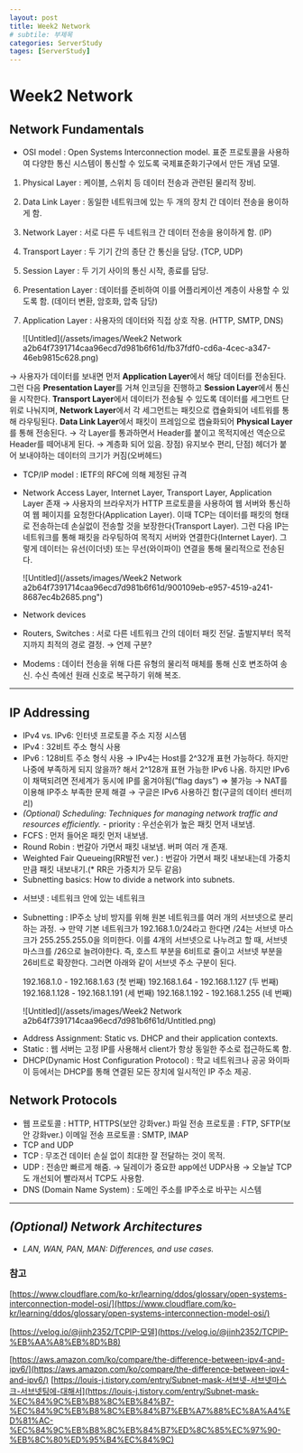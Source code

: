 ```yaml
---
layout: post
title: Week2 Network
# subtile: 부제목
categories: ServerStudy
tages: [ServerStudy]
---
```

# Week2 Network

## **Network Fundamentals**

- OSI model : Open Systems Interconnection model. 표준 프로토콜을 사용하여 다양한 통신 시스템이 통신할 수 있도록 국제표준화기구에서 만든 개념 모델.
1)  Physical Layer : 케이블, 스위치 등 데이터 전송과 관련된 물리적 장비.
2) Data Link Layer : 동일한 네트워크에 있는 두 개의 장치 간 데이터 전송을 용이하게 함.
3) Network Layer : 서로 다른 두 네트워크 간 데이터 전송을 용이하게 함. (IP)
4) Transport Layer : 두 기기 간의 종단 간 통신을 담당. (TCP, UDP)
5) Session Layer : 두 기기 사이의 통신 시작, 종료를 담당. 
6) Presentation Layer : 데이터를 준비하여 이를 어플리케이션 계층이  사용할 수 있도록 함. (데이터 변환, 암호화, 압축 담당)
7) Application Layer : 사용자의 데이터와 직접 상호 작용. (HTTP, SMTP, DNS)
    
    ![Untitled](/assets/images/Week2 Network a2b64f7391714caa96ecd7d981b6f61d/fb37fdf0-cd6a-4cec-a347-46eb9815c628.png)
    

→ 사용자가 데이터를 보내면 먼저 **Application Layer**에서 해당 데이터를 전송된다. 그런 다음 **Presentation Layer**를 거쳐 인코딩을 진행하고 **Session Layer**에서 통신을 시작한다. **Transport Layer**에서 데이터가 전송될 수 있도록 데이터를 세그먼트 단위로 나눠지며, **Network Layer**에서 각 세그먼트는 패킷으로 캡슐화되어 네트워를 통해 라우팅된다. **Data Link Layer**에서 패킷이 프레임으로 캡슐화되어 **Physical Layer**를 통해 전송된다.
→ 각 Layer를 통과하면서 Header를 붙이고 목적지에선 역순으로 Header를 떼어내게 된다.
→ 계층화 되어 있음. 장점) 유지보수 편리,  단점) 헤더가 붙어 보내야하는 데이터의 크기가 커짐(오버헤드)

- TCP/IP model : IETF의 RFC에 의해 제정된 규격
- Network Access Layer, Internet Layer, Transport Layer, Application Layer 존재
→ 사용자의 브라우저가 HTTP 프로토콜을 사용하여 웹 서버와 통신하여 웹 페이지를 요청한다(Application Layer). 이때 TCP는 데이터를 패킷의 형태로 전송하는데 손실없이 전송할 것을 보장한다(Transport Layer). 그런 다음 IP는 네트워크를 통해 패킷을 라우팅하여 목적지 서버와 연결한다(Internet Layer). 그렇게 데이터는 유선(이더넷) 또는 무선(와이파이) 연결을 통해 물리적으로 전송된다.
    
    ![Untitled](/assets/images/Week2 Network a2b64f7391714caa96ecd7d981b6f61d/900109eb-e957-4519-a241-8687ec4b2685.png")
    
- Network devices
- Routers, Switches : 서로 다른 네트워크 간의 데이터 패킷 전달. 출발지부터 목적지까지 최적의 경로 결정.
→ 언제 구분? 
- Modems : 데이터 전송을 위해 다른 유형의 물리적 매체를 통해 신호 변조하여 송신. 수신 측에선 원래 신호로 복구하기 위해 복조.

---

## **IP Addressing**

- IPv4 vs. IPv6: 인터넷 프로토콜 주소 지정 시스템
- IPv4 : 32비트 주소 형식 사용
- IPv6 : 128비트 주소 형식 사용
→ IPv4는 Host를 2^32개 표현 가능하다. 하지만 나중에 부족하게 되지 않을까? 해서 2^128개 표현 가능한 IPv6 나옴. 하지만 IPv6이 채택되려면 전세계가 동시에 IP를 옮겨야됨(”flag days”) ⇒ 불가능
→ NAT를 이용해 IP주소 부족한 문제 해결
→ 구글은 IPv6 사용하긴 함(구글의 데이터 센터끼리)
- *(Optional) Scheduling: Techniques for managing network traffic and resources efficiently.
-* priority : 우선순위가 높은 패킷 먼저 내보냄. 
- FCFS : 먼저 들어온 패킷 먼저 내보냄.
- Round Robin : 번갈아 가면서 패킷 내보냄. 버퍼 여러 개 존재.
- Weighted Fair Queueing(RR발전 ver.) : 번갈아 가면서 패킷 내보내는데 가중치 만큼 패킷 내보내기.(* RR은 가중치가 모두 같음)
- Subnetting basics: How to divide a network into subnets.
* 서브넷 : 네트워크 안에 있는 네트워크
* Subnetting : IP주소 낭비 방지를 위해 원본 네트워크를 여러 개의 서브넷으로 분리하는 과정.
→ 만약 기본 네트워크가 192.168.1.0/24라고 한다면 /24는 서브넷 마스크가 255.255.255.0을 의미한다. 이를 4개의 서브넷으로 나누려고 할 때, 서브넷 마스크를 /26으로 늘려야한다. 즉, 호스트 부분을 6비트로 줄이고 서브넷 부분을 26비트로 확장한다. 그러면 아래와 같이 서브넷 주소 구분이 된다.
    
    192.168.1.0 - 192.168.1.63 (첫 번째)
    192.168.1.64 - 192.168.1.127 (두 번째)
    192.168.1.128 - 192.168.1.191 (세 번째)
    192.168.1.192 - 192.168.1.255 (네 번째)
    
    ![Untitled](/assets/images/Week2 Network a2b64f7391714caa96ecd7d981b6f61d/Untitled.png)
    
- Address Assignment: Static vs. DHCP and their application contexts.
- Static : 웹 서버는 고정 IP를 사용해서 client가 항상 동일한 주소로 접근하도록 함.
- DHCP(Dynamic Host Configuration Protocol) : 학교 네트워크나 공공 와이파이 등에서는 DHCP를 통해 연결된 모든 장치에 일시적인 IP 주소 제공.

## **Network Protocols**

- 웹 프로토콜 : HTTP, HTTPS(보안 강화ver.)
파일 전송 프로토콜 : FTP, SFTP(보안 강화ver.)
이메일 전송 프로토콜 : SMTP, IMAP
- TCP and UDP
- TCP : 무조건 데이터 손실 없이 최대한 잘 전달하는 것이 목적.
- UDP : 전송만 빠르게 해줌.
→ 딜레이가 중요한 app에선 UDP사용 → 오늘날 TCP도 개선되어 빨라져서 TCP도 사용함.
- DNS (Domain Name System) : 도메인 주소를 IP주소로 바꾸는 시스템

---

## *(Optional) Network Architectures*

- *LAN, WAN, PAN, MAN: Differences, and use cases.*

### 참고

[https://www.cloudflare.com/ko-kr/learning/ddos/glossary/open-systems-interconnection-model-osi/](https://www.cloudflare.com/ko-kr/learning/ddos/glossary/open-systems-interconnection-model-osi/)

[https://velog.io/@jinh2352/TCPIP-모델](https://velog.io/@jinh2352/TCPIP-%EB%AA%A8%EB%8D%B8)

[https://aws.amazon.com/ko/compare/the-difference-between-ipv4-and-ipv6/](https://aws.amazon.com/ko/compare/the-difference-between-ipv4-and-ipv6/)
[https://louis-j.tistory.com/entry/Subnet-mask-서브넷-서브넷마스크-서브넷팅에-대해서](https://louis-j.tistory.com/entry/Subnet-mask-%EC%84%9C%EB%B8%8C%EB%84%B7-%EC%84%9C%EB%B8%8C%EB%84%B7%EB%A7%88%EC%8A%A4%ED%81%AC-%EC%84%9C%EB%B8%8C%EB%84%B7%ED%8C%85%EC%97%90-%EB%8C%80%ED%95%B4%EC%84%9C)